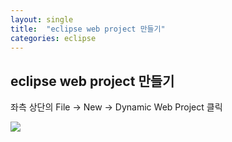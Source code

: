 ```yaml
---
layout: single
title:  "eclipse web project 만들기"
categories: eclipse
---
```


## eclipse web project 만들기

좌측 상단의 File -> New -> Dynamic Web Project 클릭

<img src="https://github.com/user-attachments/assets/a238226a-5adc-40b8-9470-75221e219c6f.png" />



